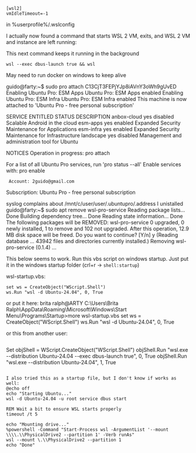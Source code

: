 ```
[wsl2]
vmIdleTimeout=-1
```

in %userprofile%/.wslconfig

I actually now found a command that starts WSL 2 VM, exits, and WSL 2 VM and instance are left running:

This next command keeps it running in the background
```
wsl --exec dbus-launch true && wsl
```

May need to run docker on windows to keep alive


guido@farty:~$ sudo pro attach C13CjT3FEPjYJp8iAVnY3oWh9gUvED
Enabling Ubuntu Pro: ESM Apps
Ubuntu Pro: ESM Apps enabled
Enabling Ubuntu Pro: ESM Infra
Ubuntu Pro: ESM Infra enabled
This machine is now attached to 'Ubuntu Pro - free personal subscription'

SERVICE          ENTITLED  STATUS       DESCRIPTION
anbox-cloud      yes       disabled     Scalable Android in the cloud
esm-apps         yes       enabled      Expanded Security Maintenance for Applications
esm-infra        yes       enabled      Expanded Security Maintenance for Infrastructure
landscape        yes       disabled     Management and administration tool for Ubuntu

NOTICES
Operation in progress: pro attach

For a list of all Ubuntu Pro services, run 'pro status --all'
Enable services with: pro enable <service>

     Account: 2guido@gmail.com
Subscription: Ubuntu Pro - free personal subscription

syslog complains about /mnt/c/user/user/.ubuntupro/.address
I unistalled 
guido@farty:~$ sudo apt remove wsl-pro-service
Reading package lists... Done
Building dependency tree... Done
Reading state information... Done
The following packages will be REMOVED:
  wsl-pro-service
0 upgraded, 0 newly installed, 1 to remove and 102 not upgraded.
After this operation, 12.9 MB disk space will be freed.
Do you want to continue? [Y/n] y
(Reading database ... 43942 files and directories currently installed.)
Removing wsl-pro-service (0.1.4) ...


This below seems to work.
Run this vbs script on windows startup. Just put it in the windows startup folder (crl+r -> `shell:startup`)

wsl-startup.vbs:

```# change '<Distro>' to the distro name you are using.
set ws = CreateObject("WScript.Shell")
ws.Run "wsl -d Ubuntu-24.04", 0, True
```
or put it here:
brita ralph@ARTY C:\Users\Brita Ralph\AppData\Roaming\Microsoft\Windows\Start Menu\Programs\Startup>more wsl-startup.vbs
set ws = CreateObject("WScript.Shell")
ws.Run "wsl -d Ubuntu-24.04", 0, True


or this from another user:
```
```
Set objShell = WScript.CreateObject("WScript.Shell")
objShell.Run "wsl.exe --distribution Ubuntu-24.04 --exec dbus-launch true", 0, True
objShell.Run "wsl.exe --distribution Ubuntu-24.04", 1, True
```

I also tried this as a startup file, but I don't know if works as well:
@echo off
echo "Starting Ubuntu..."
wsl -d Ubuntu-24.04 -u root service dbus start

REM Wait a bit to ensure WSL starts properly
timeout /t 5

echo "Mounting drive..."
%powershell -Command "Start-Process wsl -ArgumentList '--mount \\\\.\\PhysicalDrive2 --partition 1' -Verb runAs"
wsl --mount \.\\PhysicalDrive2 --partition 1
echo "Done"




